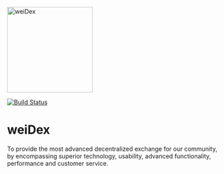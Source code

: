 <a href="https://weidex.market" target="_blank"><img src="https://weidex.market/images/logo.svg" alt="weiDex" width="200px" height="200px"></a>

[![Build Status](https://api.travis-ci.com/kraikov/weiDex.svg?branch=master)](https://travis-ci.com/kraikov/weiDex)


# weiDex
To provide the most advanced decentralized exchange for our community, by encompassing superior technology, usability, advanced functionality, performance and customer service.

